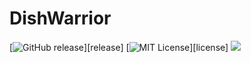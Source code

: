# DishWarrior

[![GitHub release](http://img.shields.io/badge/Version-0.9-brightgreen.svg?style=flat)][release]
[![MIT License](http://img.shields.io/badge/license-MIT-blue.svg?style=flat)][license]
![](https://img.shields.io/badge/Platform-Arduino-orange.svg?style=flat)

